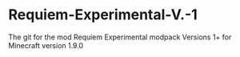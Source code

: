# Requiem-Experimental-V.-1
The git for the mod Requiem Experimental modpack Versions 1+ for Minecraft version 1.9.0
